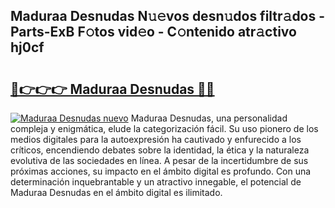 ## Maduraa Desnudas N𝚞𝚎vos desn𝚞dos filtr𝚊dos - Parts-ExB F𝚘tos vid𝚎o - C𝚘ntenido atr𝚊ctivo hj0cf

# <h2><a href="http://mb6z12y.tromn.icu/?c=Maduraa+Desnudas">🔗👉👉👉 Maduraa Desnudas 🔗🔗</a></h2>

[![Maduraa Desnudas nuevo](https://i.imgur.com/pEAQMta.gif)](http://mb6z12y.tromn.icu/?c=Maduraa+Desnudas)
Maduraa Desnudas, una personalidad compleja y enigmática, elude la categorización fácil. Su uso pionero de los medios digitales para la autoexpresión ha cautivado y enfurecido a los críticos, encendiendo debates sobre la identidad, la ética y la naturaleza evolutiva de las sociedades en línea. A pesar de la incertidumbre de sus próximas acciones, su impacto en el ámbito digital es profundo. Con una determinación inquebrantable y un atractivo innegable, el potencial de Maduraa Desnudas en el ámbito digital es ilimitado.
